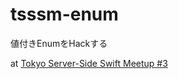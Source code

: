 # tsssm-enum

値付きEnumをHackする

at [Tokyo Server-Side Swift Meetup #3](http://tokyo-ss-swift.connpass.com/event/30823/)